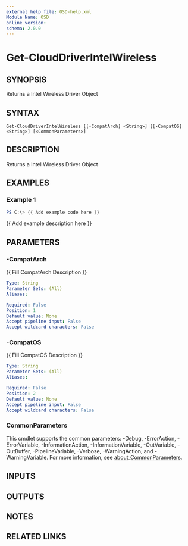 ```yaml
---
external help file: OSD-help.xml
Module Name: OSD
online version:
schema: 2.0.0
---
```


# Get-CloudDriverIntelWireless

## SYNOPSIS
Returns a Intel Wireless Driver Object

## SYNTAX

```
Get-CloudDriverIntelWireless [[-CompatArch] <String>] [[-CompatOS] <String>] [<CommonParameters>]
```

## DESCRIPTION
Returns a Intel Wireless Driver Object

## EXAMPLES

### Example 1
```powershell
PS C:\> {{ Add example code here }}
```

{{ Add example description here }}

## PARAMETERS

### -CompatArch
{{ Fill CompatArch Description }}

```yaml
Type: String
Parameter Sets: (All)
Aliases:

Required: False
Position: 1
Default value: None
Accept pipeline input: False
Accept wildcard characters: False
```

### -CompatOS
{{ Fill CompatOS Description }}

```yaml
Type: String
Parameter Sets: (All)
Aliases:

Required: False
Position: 2
Default value: None
Accept pipeline input: False
Accept wildcard characters: False
```

### CommonParameters
This cmdlet supports the common parameters: -Debug, -ErrorAction, -ErrorVariable, -InformationAction, -InformationVariable, -OutVariable, -OutBuffer, -PipelineVariable, -Verbose, -WarningAction, and -WarningVariable. For more information, see [about_CommonParameters](http://go.microsoft.com/fwlink/?LinkID=113216).

## INPUTS

## OUTPUTS

## NOTES

## RELATED LINKS
